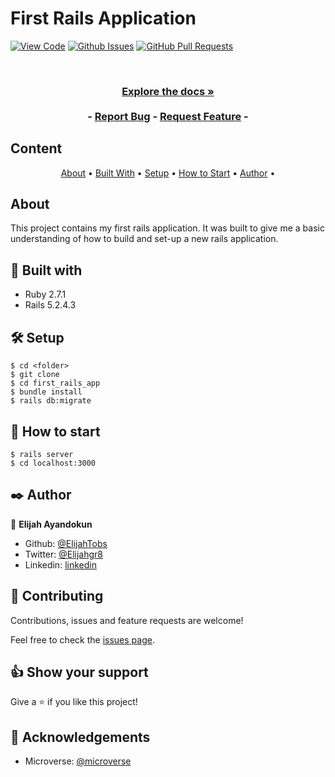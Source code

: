 # First Rails Application

[![View Code](https://img.shields.io/badge/View%20-Code-green)]()
[![Github Issues](https://img.shields.io/badge/GitHub-Issues-orange)]()
[![GitHub Pull Requests](https://img.shields.io/badge/GitHub-Pull%20Requests-blue)]()

<br />
<p align="center">
  <h3 align="center"><h3>
  <p align="center">
    <a href="https://github.com/ElijahTobs/Micro-Reddit/"><strong>Explore the docs »</strong></a>
    <br />
    <br />
    -
    <a href="https://github.com/ElijahTobs/Micro-Reddit/issues">Report Bug</a>
    -
    <a href="https://github.com/ElijahTobs/Micro-Reddit/pulls">Request Feature</a>
    -
  </p>
</p>
    
## Content

<p align="center">
  <a href="#about">About</a> •
  <a href="#with">Built With</a> •
  <a href="#setup">Setup</a> •
  <a href="#howto">How to Start</a> •
  <a href="#authors">Author</a> •
</p>

## About <a name = "about"></a>

  This project contains my first rails application. It was built to give me a basic understanding of how to build and set-up a new rails application.

## 🔧 Built with <a name = "with"></a>

- Ruby 2.7.1
- Rails 5.2.4.3

## 🛠 Setup <a name = "setup"></a>

```
$ cd <folder>
$ git clone
$ cd first_rails_app
$ bundle install
$ rails db:migrate
```

## 📝 How to start <a name = "howto"></a>

```
$ rails server
$ cd localhost:3000
```

## ✒️ Author <a name = "authors"></a>

👤 **Elijah Ayandokun**

- Github: [@ElijahTobs](https://github.com/ElijahTobs)
- Twitter: [@Elijahgr8](https://twitter.com/Elijahgr8)
- Linkedin: [linkedin](https://linkedin.com/in/ayandokunelijah)

## 🤝 Contributing

Contributions, issues and feature requests are welcome!

Feel free to check the [issues page](https://github.com/ElijahTobs/Micro-Reddit/issues).

## 👍 Show your support

Give a ⭐️ if you like this project!

## :clap: Acknowledgements

- Microverse: [@microverse](https://www.microverse.org/)

